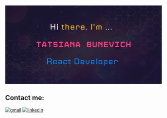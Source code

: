 ![banner](GitHub_banner.png)
<!--
## Tech stack:

[![My Skills](https://skillicons.dev/icons?i=&theme=dark)](https://skillicons.dev)
-->
## Contact me:

[![gmail](https://skillicons.dev/icons?i=gmail&theme=dark)](mailto:tatsiana.bunevich@gmail.com)
[![linkedin](https://skillicons.dev/icons?i=linkedin&theme=dark)](https://www.linkedin.com/in/tatsiana-bunevich/)
